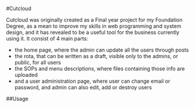 #Cutcloud

Cutcloud was originally created as a Final year project for my Foundation Degree, as a mean to improve my skills in web programming and system design, and it has revealed to be a useful tool for the business currently using it. 
It consist of 4 main parts: 
<ul>
    <li>the home page, where the admin can update all the users through posts</li>
    <li>the rota, that can be written as a draft, visible only to the admins, or public, for all users</li>
    <li>the SOPs and menu descriptions, where files containing those info are uploaded</li>
    <li>and a user administration page, where user can change email or password, and admin can also edit, add or destroy users</li>
</ul>

##Usage
